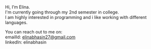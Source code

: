 Hi, I’m Elina.
<br>
I'm currently going through my 2nd semester in college.
<br>
I am highly interested in programming and i like working with different languages.
<br>

You can reach out to me on:
<br>
emailId: elinabhasin27@gmail.com
<br>
linkedIn: elinabhasin
